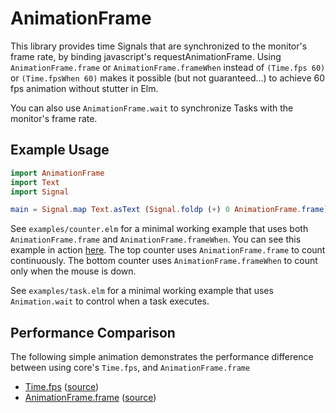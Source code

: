 # AnimationFrame

This library provides time Signals that are synchronized to the monitor's frame rate, by binding javascript's requestAnimationFrame. Using `AnimationFrame.frame` or `AnimationFrame.frameWhen` instead of `(Time.fps 60)` or `(Time.fpsWhen 60)` makes it possible (but not guaranteed...) to achieve 60 fps animation without stutter in Elm.

You can also use `AnimationFrame.wait` to synchronize Tasks with the monitor's frame rate.

## Example Usage

```elm
import AnimationFrame
import Text
import Signal

main = Signal.map Text.asText (Signal.foldp (+) 0 AnimationFrame.frame)
```

See `examples/counter.elm` for a minimal working example that uses both `AnimationFrame.frame` and `AnimationFrame.frameWhen`. You can see this example in action [here](http://squishythinking.com/elm-animation-frame/examples/counter.html). The top counter uses `AnimationFrame.frame` to count continuously. The bottom counter uses `AnimationFrame.frameWhen` to count only when the mouse is down.

See `examples/task.elm` for a minimal working example that uses `Animation.wait` to control when a task executes.

## Performance Comparison

The following simple animation demonstrates the performance difference between using core's `Time.fps`, and `AnimationFrame.frame`

* [Time.fps](http://squishythinking.com/elm-animation-frame/examples/bubbles-fps.html) ([source](https://github.com/jwmerrill/elm-animation-frame/blob/gh-pages/src/bubbles-fps.elm))
* [AnimationFrame.frame](http://squishythinking.com/elm-animation-frame/examples/bubbles-frame.html) ([source](https://github.com/jwmerrill/elm-animation-frame/blob/gh-pages/src/bubbles-frame.elm))

